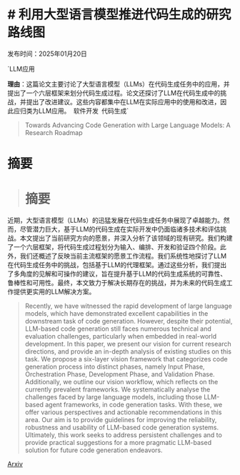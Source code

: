 # # 利用大型语言模型推进代码生成的研究路线图

发布时间：2025年01月20日

`LLM应用

**理由**：这篇论文主要讨论了大型语言模型（LLMs）在代码生成任务中的应用，并提出了一个六层框架来划分代码生成过程。论文还探讨了LLM在代码生成中的挑战，并提出了改进建议。这些内容都集中在LLM在实际应用中的使用和改进，因此应归类为LLM应用。` `软件开发` `代码生成`

> Towards Advancing Code Generation with Large Language Models: A Research Roadmap

# 摘要

> # 摘要
近期，大型语言模型（LLMs）的迅猛发展在代码生成任务中展现了卓越能力。然而，尽管潜力巨大，基于LLM的代码生成在实际开发中仍面临诸多技术和评估挑战。本文提出了当前研究方向的愿景，并深入分析了该领域的现有研究。我们构建了一个六层框架，将代码生成过程划分为输入、编排、开发和验证四个阶段。此外，我们还概述了反映当前主流框架的愿景工作流程。我们系统性地探讨了LLM在代码生成任务中的挑战，包括基于LLM的代理框架。通过这些分析，我们提出了多角度的见解和可操作的建议，旨在提升基于LLM的代码生成系统的可靠性、鲁棒性和可用性。最终，本文致力于解决长期存在的挑战，并为未来的代码生成工作提供更实用的LLM解决方案。

> Recently, we have witnessed the rapid development of large language models, which have demonstrated excellent capabilities in the downstream task of code generation. However, despite their potential, LLM-based code generation still faces numerous technical and evaluation challenges, particularly when embedded in real-world development. In this paper, we present our vision for current research directions, and provide an in-depth analysis of existing studies on this task. We propose a six-layer vision framework that categorizes code generation process into distinct phases, namely Input Phase, Orchestration Phase, Development Phase, and Validation Phase. Additionally, we outline our vision workflow, which reflects on the currently prevalent frameworks. We systematically analyse the challenges faced by large language models, including those LLM-based agent frameworks, in code generation tasks. With these, we offer various perspectives and actionable recommendations in this area. Our aim is to provide guidelines for improving the reliability, robustness and usability of LLM-based code generation systems. Ultimately, this work seeks to address persistent challenges and to provide practical suggestions for a more pragmatic LLM-based solution for future code generation endeavors.

[Arxiv](https://arxiv.org/abs/2501.11354)